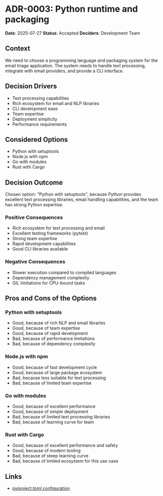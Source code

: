 # ADR-0003: Python runtime and packaging

**Date**: 2025-07-27
**Status**: Accepted
**Deciders**: Development Team

## Context

We need to choose a programming language and packaging system for the email triage application. The system needs to handle text processing, integrate with email providers, and provide a CLI interface.

## Decision Drivers

* Text processing capabilities
* Rich ecosystem for email and NLP libraries
* CLI development ease
* Team expertise
* Deployment simplicity
* Performance requirements

## Considered Options

* Python with setuptools
* Node.js with npm
* Go with modules
* Rust with Cargo

## Decision Outcome

Chosen option: "Python with setuptools", because Python provides excellent text processing libraries, email handling capabilities, and the team has strong Python expertise.

### Positive Consequences

* Rich ecosystem for text processing and email
* Excellent testing frameworks (pytest)
* Strong team expertise
* Rapid development capabilities
* Good CLI libraries available

### Negative Consequences

* Slower execution compared to compiled languages
* Dependency management complexity
* GIL limitations for CPU-bound tasks

## Pros and Cons of the Options

### Python with setuptools

* Good, because of rich NLP and email libraries
* Good, because of team expertise
* Good, because of rapid development
* Bad, because of performance limitations
* Bad, because of dependency complexity

### Node.js with npm

* Good, because of fast development cycle
* Good, because of large package ecosystem
* Bad, because less suitable for text processing
* Bad, because of limited team expertise

### Go with modules

* Good, because of excellent performance
* Good, because of simple deployment
* Bad, because of limited text processing libraries
* Bad, because of learning curve for team

### Rust with Cargo

* Good, because of excellent performance and safety
* Good, because of modern tooling
* Bad, because of steep learning curve
* Bad, because of limited ecosystem for this use case

## Links

* [pyproject.toml configuration](../../pyproject.toml)